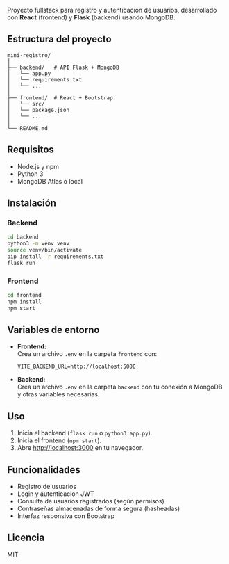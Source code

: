 Proyecto fullstack para registro y autenticación de usuarios, desarrollado con **React** (frontend) y **Flask** (backend) usando MongoDB.

## Estructura del proyecto

```
mini-registro/
│
├── backend/   # API Flask + MongoDB
│   └── app.py
│   └── requirements.txt
│   └── ...
│
├── frontend/  # React + Bootstrap
│   └── src/
│   └── package.json
│   └── ...
│
└── README.md
```

## Requisitos

- Node.js y npm
- Python 3
- MongoDB Atlas o local

## Instalación

### Backend

```sh
cd backend
python3 -m venv venv
source venv/bin/activate
pip install -r requirements.txt
flask run
```

### Frontend

```sh
cd frontend
npm install
npm start
```

## Variables de entorno

- **Frontend:**  
  Crea un archivo `.env` en la carpeta `frontend` con:
  ```
  VITE_BACKEND_URL=http://localhost:5000
  ```
- **Backend:**  
  Crea un archivo `.env` en la carpeta `backend` con tu conexión a MongoDB y otras variables necesarias.

## Uso

1. Inicia el backend (`flask run` o `python3 app.py`).
2. Inicia el frontend (`npm start`).
3. Abre [http://localhost:3000](http://localhost:3000) en tu navegador.

## Funcionalidades

- Registro de usuarios
- Login y autenticación JWT
- Consulta de usuarios registrados (según permisos)
- Contraseñas almacenadas de forma segura (hasheadas)
- Interfaz responsiva con Bootstrap

## Licencia

MIT